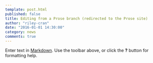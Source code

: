 ```yaml
---
template: post.html
published: false
title: Editing from a Prose branch (redirected to the Prose site)
author: "riley-cran"
date: "2016-01-01 14:30:00"
category: news
comments: true
---
```


Enter text in [Markdown](http://daringfireball.net/projects/markdown/). Use the toolbar above, or click the **?** button for formatting help.
